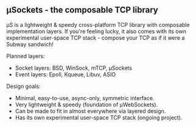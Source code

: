 ## µSockets - the composable TCP library

µS is a lightweight & speedy cross-platform TCP library with composable implementation layers.
If you're feeling lucky, it also comes with its own experimental user-space TCP stack - compose your TCP as if it were a Subway sandwich!

Planned layers:

* Socket layers: BSD, WinSock, mTCP, µSockets
* Event layers: Epoll, Kqueue, Libuv, ASIO

Design goals:

* Minimal, easy-to-use, async-only, symmetric interface.
* Very lightweight & speedy (foundation of µWebSockets).
* Can be made to fit in almost everywhere via layered design.
* Has its own experimental user-space TCP stack (ongoing project).

